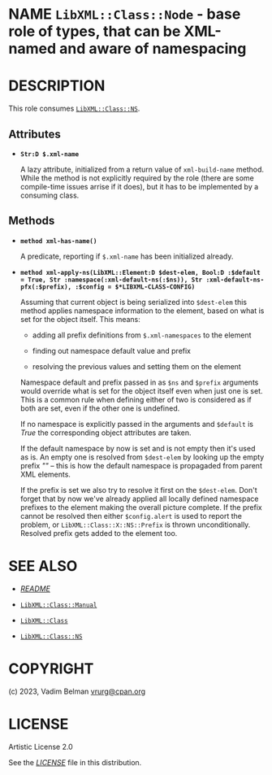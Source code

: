 NAME `LibXML::Class::Node` - base role of types, that can be XML-named and aware of namespacing
===============================================================================================

DESCRIPTION
===========

This role consumes [`LibXML::Class::NS`](NS.md).

Attributes
----------

  * **`Str:D $.xml-name`**

    A lazy attribute, initialized from a return value of `xml-build-name` method. While the method is not explicitly required by the role (there are some compile-time issues arrise if it does), but it has to be implemented by a consuming class.

Methods
-------

  * **`method xml-has-name()`**

    A predicate, reporting if `$.xml-name` has been initialized already.

  * **`method xml-apply-ns(LibXML::Element:D $dest-elem, Bool:D :$default = True, Str :namespace(:xml-default-ns(:$ns)), Str :xml-default-ns-pfx(:$prefix), :$config = $*LIBXML-CLASS-CONFIG)`**

    Assuming that current object is being serialized into `$dest-elem` this method applies namespace information to the element, based on what is set for the object itself. This means:

      * adding all prefix definitions from `$.xml-namespaces` to the element

      * finding out namespace default value and prefix

      * resolving the previous values and setting them on the element

    Namespace default and prefix passed in as `$ns` and `$prefix` arguments would override what is set for the object itself even when just one is set. This is a common rule when defining either of two is considered as if both are set, even if the other one is undefined.

    If no namespace is explicitly passed in the arguments and `$default` is *True* the corresponding object attributes are taken.

    If the default namespace by now is set and is not empty then it's used as is. An empty one is resolved from `$dest-elem` by looking up the empty prefix *""* – this is how the default namespace is propagaded from parent XML elements.

    If the prefix is set we also try to resolve it first on the `$dest-elem`. Don't forget that by now we've already applied all locally defined namespace prefixes to the element making the overall picture complete. If the prefix cannot be resolved then either `$config.alert` is used to report the problem, or `LibXML::Class::X::NS::Prefix` is thrown unconditionally. Resolved prefix gets added to the element too.

SEE ALSO
========

  * [*README*](../../../../README.md)

  * [`LibXML::Class::Manual`](Manual.md)

  * [`LibXML::Class`](../Class.md)

  * [`LibXML::Class::NS`](NS.md)

COPYRIGHT
=========

(c) 2023, Vadim Belman <vrurg@cpan.org>

LICENSE
=======

Artistic License 2.0

See the [*LICENSE*](../../../../LICENSE) file in this distribution.


